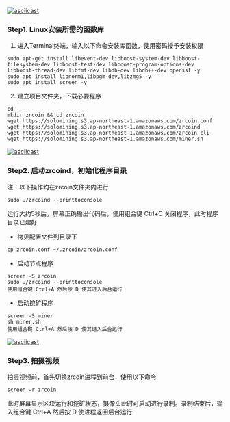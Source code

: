 [![asciicast](https://asciinema.org/a/IKT7Ha30YG5ond1ofk87zX2Yg.svg)](https://asciinema.org/a/IKT7Ha30YG5ond1ofk87zX2Yg)
### Step1. Linux安装所需的函数库

1. 进入Terminal终端，输入以下命令安装库函数，使用密码授予安装权限
```
sudo apt-get install libevent-dev libboost-system-dev libboost-filesystem-dev libboost-test-dev libboost-program-options-dev libboost-thread-dev libfmt-dev libdb-dev libdb++-dev openssl -y
sudo apt install libnorm1,libpgm-dev,libzmg5 -y
sudo apt install screen -y
```
2. 建立项目文件夹，下载必要程序
```
cd
mkdir zrcoin && cd zrcoin
wget https://solomining.s3.ap-northeast-1.amazonaws.com/zrcoin.conf
wget https://solomining.s3.ap-northeast-1.amazonaws.com/zrcoind
wget https://solomining.s3.ap-northeast-1.amazonaws.com/zrcoin-cli
wget https://solomining.s3.ap-northeast-1.amazonaws.com/miner.sh
```

[![asciicast](https://asciinema.org/a/PoS3FJWicvzrx5lSXeBVnJkD7.svg)](https://asciinema.org/a/PoS3FJWicvzrx5lSXeBVnJkD7)
### Step2. 启动zrcoind，初始化程序目录

注：以下操作均在zrcoin文件夹内进行
```
sudo ./zrcoind --printtoconsole
```
运行大约5秒后，屏幕正确输出代码后，使用组合键 Ctrl+C 关闭程序，此时程序目录已建好

* 拷贝配置文件到目录下
```
cp zrcoin.conf ~/.zrcoin/zrcoin.conf
```

* 启动节点程序
```
screen -S zrcoin
sudo ./zrcoind --printtoconsole
使用组合键 Ctrl+A 然后按 D 使其进入后台运行
```

* 启动挖矿程序
```
screen -S miner
sh miner.sh
使用组合键 Ctrl+A 然后按 D 使其进入后台运行
```

[![asciicast](https://asciinema.org/a/10XD17qMMOL7FRJ5O1DAe2wng.svg)](https://asciinema.org/a/10XD17qMMOL7FRJ5O1DAe2wng)
### Step3. 拍摄视频

拍摄视频前，首先切换zrcoin进程到前台，使用以下命令
```
screen -r zrcoin
```
此时屏幕显示区块运行和挖矿状态，摄像头此时可启动进行录制。录制结束后，输入组合键 Ctrl+A 然后按 D 使进程返回后台运行
